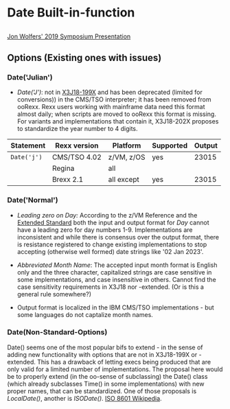 # Date Built-in-function

##
[Jon Wolfers' 2019 Symposium Presentation](https://www.rexxla.org/presentations/2019/Subclassing%20the%20ooRexx%20dateTime%20class.pdf)

## Options (Existing ones with issues)

### Date('Julian')
- *Date('J')*:
 not in [X3J18-199X](https://github.com/RexxLA/rexx-repository/blob/master/ARB/standards/historic/j18pub.pdf) and has been deprecated (limited for conversions)) in the CMS/TSO interpreter; it has been removed from ooRexx. Rexx users working with mainframe data need this format almost daily; when scripts are moved to ooRexx this format is missing. For variants and implementations that contain it, X3J18-202X proposes to standardize the year number to 4 digits.

| Statement   | Rexx version | Platform  | Supported | Output |
|-----------  |--------------|-----------|-----------|--------|
| `Date('j')` | CMS/TSO 4.02 | z/VM, z/OS| yes       | 23015  |
|             | Regina       | all       |           ||
|             | Brexx 2.1    | all except| yes       | 23015  |



### Date('Normal')
- *Leading zero on Day:*
According to the z/VM Reference and the [Extended Standard](https://github.com/RexxLA/rexx-repository/blob/master/ARB/standards/historic/Extended_Rexx_Standard_Dallas_Version-1998.pdf) both the input and output format for *Day* cannot have a leading zero for day numbers 1-9. Implementations are inconsistent and while there is consensus over the output format, there is resistance registered to change existing implementations to stop accepting (otherwise well formed) date strings like '02 Jan 2023'.
- *Abbreviated Month Name*: 
The accepted input month format is English only and the three character, capitalized strings are case sensitive in some implementations, and case insensitive in others. Cannot find the case sensitivity requirements in X3J18 nor -extended. (Or is this a general rule somewhere?) 

- Output format is localized in the IBM CMS/TSO implementations - but some languages do not captalize month names.

### Date(Non-Standard-Options)
Date() seems one of the most popular bifs to extend - in the sense of adding new functionality with options that are not in X3J18-199X or -extended. This has a drawback of letting execs being produced that are only valid for a limited number of implementations. The proposal here would be to properly extend (in the oo-sense of subclassing) the Date() class (which already subclasses Time() in some implementations) with new proper names, that can be standardized. One of those proposals is *LocalDate()*, another is *ISODate()*. [ISO 8601 Wikipedia](https://en.wikipedia.org/wiki/ISO_8601).

